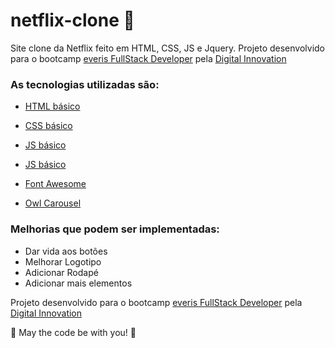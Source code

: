 # netflix-clone 🚀
Site clone da Netflix feito em HTML, CSS, JS e Jquery. Projeto desenvolvido para o bootcamp [everis FullStack Developer](https://web.digitalinnovation.one/everis-fullstack-developer) pela [Digital Innovation](https://digitalinnovation.one/)


### As tecnologias utilizadas são:
* [HTML básico](https://www.w3schools.com/html/)
* [CSS básico](https://developer.mozilla.org/pt-BR/docs/Web/CSS)
* [JS básico](https://www.javascript.com/)
* [JS básico](https://jquery.com/)

* [Font Awesome](https://fontawesome.com/)
* [Owl Carousel](https://owlcarousel2.github.io/OwlCarousel2/)



### Melhorias que podem ser implementadas:
* Dar vida aos botões
* Melhorar Logotipo
* Adicionar Rodapé
* Adicionar mais elementos

Projeto desenvolvido para o bootcamp [everis FullStack Developer](https://web.digitalinnovation.one/everis-fullstack-developer) pela [Digital Innovation](https://digitalinnovation.one/)


🚀 May the code be with you! 🚀
